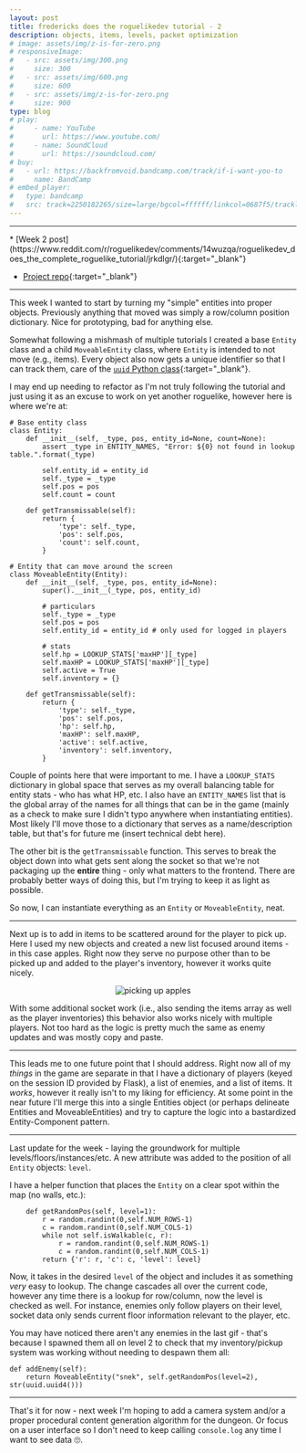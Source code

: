 ```yaml
---
layout: post
title: fredericks does the roguelikedev tutorial - 2
description: objects, items, levels, packet optimization
# image: assets/img/z-is-for-zero.png
# responsiveImage:
#   - src: assets/img/300.png
#     size: 300
#   - src: assets/img/600.png
#     size: 600
#   - src: assets/img/z-is-for-zero.png
#     size: 900
type: blog
# play:
#     - name: YouTube
#       url: https://www.youtube.com/
#     - name: SoundCloud
#       url: https://soundcloud.com/
# buy:
#   - url: https://backfromvoid.bandcamp.com/track/if-i-want-you-to
#     name: BandCamp
# embed_player:
#   type: bandcamp
#   src: track=2250182265/size=large/bgcol=ffffff/linkcol=0687f5/tracklist=false/artwork=small/transparent=true/
---
```

<hr size="1" />
* [Week 2 post](https://www.reddit.com/r/roguelikedev/comments/14wuzqa/roguelikedev_does_the_complete_roguelike_tutorial/jrkdlgr/){:target="_blank"}

* [Project repo](https://github.com/efredericks/RL-MMO){:target="_blank"}

<hr size="1" />

This week I wanted to start by turning my "simple" entities into proper objects.  Previously anything that moved was simply a row/column position dictionary.  Nice for prototyping, bad for anything else.

Somewhat following a mishmash of multiple tutorials I created a base `Entity` class and a child `MoveableEntity` class, where `Entity` is intended to not move (e.g., items).  Every object also now gets a unique identifier so that I can track them, care of the [`uuid` Python class](https://docs.python.org/3/library/uuid.html){:target="_blank"}.

I may end up needing to refactor as I'm not truly following the tutorial and just using it as an excuse to work on yet another roguelike, however here is where we're at:

```
# Base entity class
class Entity:
    def __init__(self, _type, pos, entity_id=None, count=None):
        assert _type in ENTITY_NAMES, "Error: ${0} not found in lookup table.".format(_type)

        self.entity_id = entity_id
        self._type = _type
        self.pos = pos
        self.count = count

    def getTransmissable(self):
        return {
            'type': self._type,
            'pos': self.pos,
            'count': self.count,
        }

# Entity that can move around the screen
class MoveableEntity(Entity):
    def __init__(self, _type, pos, entity_id=None):
        super().__init__(_type, pos, entity_id)

        # particulars
        self._type = _type
        self.pos = pos
        self.entity_id = entity_id # only used for logged in players

        # stats
        self.hp = LOOKUP_STATS['maxHP'][_type]
        self.maxHP = LOOKUP_STATS['maxHP'][_type]
        self.active = True
        self.inventory = {}

    def getTransmissable(self):
        return {
            'type': self._type,
            'pos': self.pos,
            'hp': self.hp,
            'maxHP': self.maxHP,
            'active': self.active,
            'inventory': self.inventory,
        }

```
  
Couple of points here that were important to me.  I have a `LOOKUP_STATS` dictionary in global space that serves as my overall balancing table for entity stats - who has what HP, etc.  I also have an `ENTITY_NAMES` list that is the global array of the names for all things that can be in the game (mainly as a check to make sure I didn't typo anywhere when instantiating entities).  Most likely I'll move those to a dictionary that serves as a name/description table, but that's for future me (insert technical debt here).

The other bit is the `getTransmissable` function.  This serves to break the object down into what gets sent along the socket so that we're not packaging up the **entire** thing - only what matters to the frontend.  There are probably better ways of doing this, but I'm trying to keep it as light as possible.

So now, I can instantiate everything as an `Entity` or `MoveableEntity`, neat.  

---

Next up is to add in items to be scattered around for the player to pick up.  Here I used my new objects and created a new list focused around items - in this case apples.  Right now they serve no purpose other than to be picked up and added to the player's inventory, however it works quite nicely.

<div align="center">
  <img src="https://i.imgur.com/YXJFeSn.gif" alt="picking up apples" title="picking up apples" />
</div>

With some additional socket work (i.e., also sending the items array as well as the player inventories) this behavior also works nicely with multiple players.  Not too hard as the logic is pretty much the same as enemy updates and was mostly copy and paste.

---

This leads me to one future point that I should address.  Right now all of my *things* in the game are separate in that I have a dictionary of players (keyed on the session ID provided by Flask), a list of enemies, and a list of items.  It *works*, however it really isn't to my liking for efficiency.  At some point in the near future I'll merge this into a single Entities object (or perhaps delineate Entities and MoveableEntities) and try to capture the logic into a bastardized Entity-Component pattern.

---

Last update for the week - laying the groundwork for multiple levels/floors/instances/etc.  A new attribute was added to the position of all `Entity` objects: `level`.

I have a helper function that places the `Entity` on a clear spot within the map (no walls, etc.):

```
    def getRandomPos(self, level=1):
        r = random.randint(0,self.NUM_ROWS-1)
        c = random.randint(0,self.NUM_COLS-1)
        while not self.isWalkable(c, r):
            r = random.randint(0,self.NUM_ROWS-1)
            c = random.randint(0,self.NUM_COLS-1)
        return {'r': r, 'c': c, 'level': level}
```

Now, it takes in the desired `level` of the object and includes it as something *very* easy to lookup.  The change cascades all over the current code, however any time there is a lookup for row/column, now the level is checked as well.  For instance, enemies only follow players on their level, socket data only sends current floor information relevant to the player, etc.

You may have noticed there aren't any enemies in the last gif - that's because I spawned them all on level 2 to check that my inventory/pickup system was working without needing to despawn them all:

```
def addEnemy(self):
    return MoveableEntity("snek", self.getRandomPos(level=2), str(uuid.uuid4()))
```

---

That's it for now - next week I'm hoping to add a camera system and/or a proper procedural content generation algorithm for the dungeon.  Or focus on a user interface so I don't need to keep calling `console.log` any time I want to see data 🙄.
